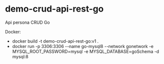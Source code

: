 # demo-crud-api-rest-go
Api persona CRUD Go

Docker:
* docker build -t demo-crud-api-rest-go:v1 .
* docker run -p 3306:3306 --name go-mysql8 --network gonetwork -e MYSQL_ROOT_PASSWORD=mysql -e MYSQL_DATABASE=goSchema -d mysql:8